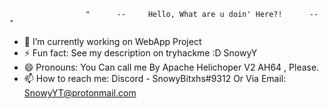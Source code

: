                      "      --     Hello, What are u doin' Here?!      --     "
- 🔭 I’m currently working on WebApp Project
- ⚡ Fun fact: See my description on tryhackme :D SnowyY 
- 😄 Pronouns: You Can call me By Apache Helichoper V2 AH64 , Please.
- 📫 How to reach me: Discord - SnowyBitxhs#9312 Or Via Email: SnowyYT@protonmail.com


<!--
**SnowyYT07/snowyyt07** is a ✨ _special_ ✨ repository because its `README.md` (this file) appears on your GitHub profile.
-->
